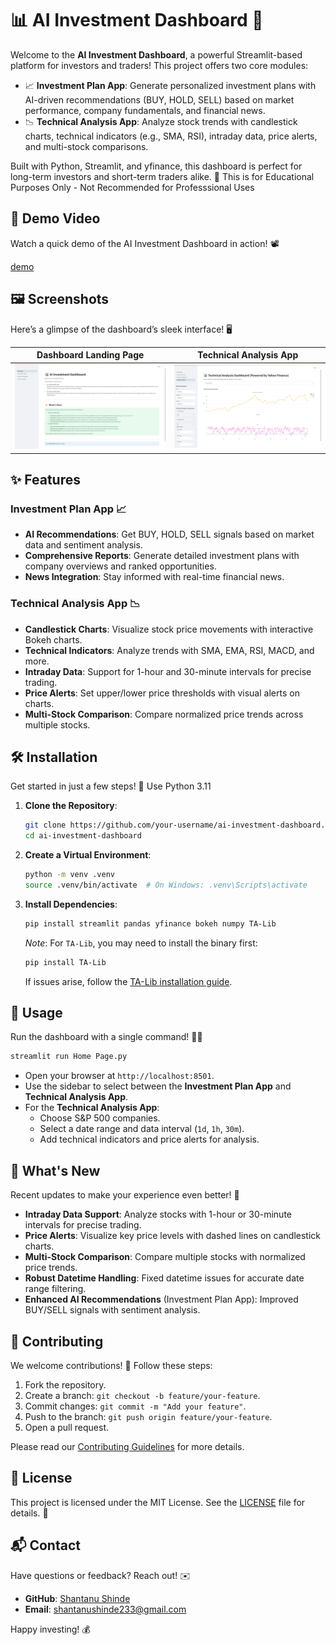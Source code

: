 # 📊 AI Investment Dashboard 🚀

Welcome to the **AI Investment Dashboard**, a powerful Streamlit-based platform for investors and traders! This project offers two core modules:

- 📈 **Investment Plan App**: Generate personalized investment plans with AI-driven recommendations (BUY, HOLD, SELL) based on market performance, company fundamentals, and financial news.
- 📉 **Technical Analysis App**: Analyze stock trends with candlestick charts, technical indicators (e.g., SMA, RSI), intraday data, price alerts, and multi-stock comparisons.

Built with Python, Streamlit, and yfinance, this dashboard is perfect for long-term investors and short-term traders alike. 🌟
This is for Educational Purposes Only - Not Recommended for Professsional Uses

## 🎥 Demo Video

Watch a quick demo of the AI Investment Dashboard in action! 📽️

[demo](https://github.com/shantanushinde99/AI-Powered-Stock-Analysis-and-CandleStick-Chart/blob/main/demo.mp4)

## 🖼️ Screenshots

Here’s a glimpse of the dashboard’s sleek interface! 🖥️

| **Dashboard Landing Page** | **Technical Analysis App** |
|----------------------------|----------------------------|
| ![Dashboard](images/Screenshot(107).png) | ![Technical Analysis](images/Screenshot(108).png) |

## ✨ Features

### Investment Plan App 📈
- **AI Recommendations**: Get BUY, HOLD, SELL signals based on market data and sentiment analysis.
- **Comprehensive Reports**: Generate detailed investment plans with company overviews and ranked opportunities.
- **News Integration**: Stay informed with real-time financial news.

### Technical Analysis App 📉
- **Candlestick Charts**: Visualize stock price movements with interactive Bokeh charts.
- **Technical Indicators**: Analyze trends with SMA, EMA, RSI, MACD, and more.
- **Intraday Data**: Support for 1-hour and 30-minute intervals for precise trading.
- **Price Alerts**: Set upper/lower price thresholds with visual alerts on charts.
- **Multi-Stock Comparison**: Compare normalized price trends across multiple stocks.

## 🛠️ Installation

Get started in just a few steps! 🔧 Use Python 3.11 

1. **Clone the Repository**:
   ```bash
   git clone https://github.com/your-username/ai-investment-dashboard.git
   cd ai-investment-dashboard
   ```

2. **Create a Virtual Environment**:
   ```bash
   python -m venv .venv
   source .venv/bin/activate  # On Windows: .venv\Scripts\activate
   ```

3. **Install Dependencies**:
   ```bash
   pip install streamlit pandas yfinance bokeh numpy TA-Lib
   ```

   *Note*: For `TA-Lib`, you may need to install the binary first:
   ```bash
   pip install TA-Lib
   ```
   If issues arise, follow the [TA-Lib installation guide](https://github.com/TA-Lib/ta-lib-python).

## 🚀 Usage

Run the dashboard with a single command! 🏃‍♂️

```bash
streamlit run Home Page.py
```

- Open your browser at `http://localhost:8501`.
- Use the sidebar to select between the **Investment Plan App** and **Technical Analysis App**.
- For the **Technical Analysis App**:
  - Choose S&P 500 companies.
  - Select a date range and data interval (`1d`, `1h`, `30m`).
  - Add technical indicators and price alerts for analysis.


## 🌟 What's New

Recent updates to make your experience even better! 🎉

- **Intraday Data Support**: Analyze stocks with 1-hour or 30-minute intervals for precise trading.
- **Price Alerts**: Visualize key price levels with dashed lines on candlestick charts.
- **Multi-Stock Comparison**: Compare multiple stocks with normalized price trends.
- **Robust Datetime Handling**: Fixed datetime issues for accurate date range filtering.
- **Enhanced AI Recommendations** (Investment Plan App): Improved BUY/SELL signals with sentiment analysis.

## 🤝 Contributing

We welcome contributions! 🙌 Follow these steps:

1. Fork the repository.
2. Create a branch: `git checkout -b feature/your-feature`.
3. Commit changes: `git commit -m "Add your feature"`.
4. Push to the branch: `git push origin feature/your-feature`.
5. Open a pull request.

Please read our [Contributing Guidelines](CONTRIBUTING.md) for more details.

## 📜 License

This project is licensed under the MIT License. See the [LICENSE](LICENSE) file for details. 📄

## 📬 Contact

Have questions or feedback? Reach out! ✉️

- **GitHub**: [Shantanu Shinde](https://github.com/shantanushinde99)
- **Email**: shantanushinde233@gmail.com

Happy investing! 💰
